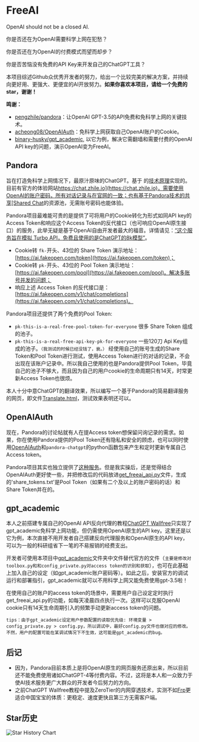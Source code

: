 # FreeAI
OpenAI should not be a closed AI. 

你是否还在为OpenAI需要科学上网在犯愁？

你是否还在为OpenAI的付费模式而望而却步？

你是否苦恼没有免费的API Key来开发自己的ChatGPT工具？

本项目综述Github众优秀开发者的努力，给出一个比较完美的解决方案，并持续向更好用、更强大、更便宜的AI开放努力。**如果你喜欢本项目，请给一个免费的star，谢谢！**

**鸣谢：**
+ [pengzhile/pandora](https://github.com/pengzhile/pandora)：让OpenAI GPT-3.5的API免费和免科学上网的关键技术。
+ [acheong08/OpenAIAuth](https://github.com/acheong08/OpenAIAuth)：免科学上网获取自己OpenAI账户的Cookie。
+ [binary-husky/gpt_academic](https://github.com/binary-husky/gpt_academic), 以它为例，解决它需翻墙和需要付费的OpenAI API key的问题，演示OpenAI变为FreeAI。

## Pandora
旨在打造免科学上网情况下，最原汁原味的ChatGPT。基于 的[技术原理](https://zhile.io/2023/05/19/how-to-get-chatgpt-access-token-via-pkce.html)实现的。目前有官方的体验网站[https://chat.zhile.io](https://chat.zhile.io)，需要使用OpenAI的账户密码，所有对话记录与在官网的一致；也有基于Pandora技术的共享[Shared Chat](https://baipiao.io/chatgpt)的资源池，无需账号密码也能体验。

Pandora项目最难能可贵的是提供了可将用户的Cookie转化为形式如同API key的Access Token和响应这个Access Token的反代接口（也可响应OpenAI原生接口）的服务，此举无疑是基于OpenAI自由开发者最大的福音。详情请见：[“这个服务旨在模拟 Turbo API，免费且使用的是ChatGPT的8k模型”](https://github.com/pengzhile/pandora/issues/837)。
+ Cookie转 `fk-`开头、43位的 Share Token 演示地址：[https://ai.fakeopen.com/token](https://ai.fakeopen.com/token)；
+ Cookie转 `pk-`开头、43位的 Pool Token 演示地址：[https://ai.fakeopen.com/pool](https://ai.fakeopen.com/pool)。解决多账号并发的问题；
+ 响应上述 Access Token 的反代接口是：[https://ai.fakeopen.com/v1/chat/completions](https://ai.fakeopen.com/v1/chat/completions)。

Pandora项目还提供了两个免费的Pool Token:
+ `pk-this-is-a-real-free-pool-token-for-everyone` 很多 Share Token 组成的池子。
+ `pk-this-is-a-real-free-api-key-pk-for-everyone` 一些120刀 Api Key组成的池子。`（我测试的时候已经没钱了，衰。）`
经使用自己的账号生成的Share Token和Pool Token进行测试，使用Access Token进行的对话的记录，不会出现在该账户记录中。所以我自己使用的也是Pandora提供Pool Token，毕竟自己的池子不够大，而且因为自己的用户cookie的生命周期只有14天，时常更新Access Token也很烦。

本人十分中意ChatGPT的翻译效果，所以编写一个基于Pandora的简易翻译服务的网页，即文件[Translate.html](https://github.com/elphen-wang/FreeAI/blob/main/Translate.html)，测试效果表明还可以。

## OpenAIAuth
现在，Pandora的讨论帖就有人在提Access token想保留问询记录的需求。如果，你在使用Pandora提供的Pool Token还有隐私和安全的顾虑，也可以同时使用[OpenAIAuth](https://github.com/acheong08/OpenAIAuth)和`pandora-chatgpt`的python函数包来产生和定时更新专属自己Access token。

Pandora项目其实也独立提供了[这种服务](https://gist.github.com/pengzhile/448bfcfd548b3ae4e665a84cc86c4694)。但是我实操后，还是觉得结合OpenAIAuth更好使一些，并把修改后的代码放进[get_freeai_api.py](https://github.com/elphen-wang/FreeAI/blob/main/get_freeai_api.py)文件，生成的'share_tokens.txt'是Pool Token（如果有二个及以上的账户密码的话）和Share Token并在的。

## gpt_academic
本人之前搭建专属自己的OpenAI API反向代理的教程[ChatGPT Wallfree](https://github.com/elphen-wang/chatgpt_wallfree)只实现了gpt_academic免科学上网功能，但仍需使用OpenAI原生的API key。这里还是以它为例，本次直接不用开发者自己搭建反向代理服务和OpenAI原生的API key，可以为一般的科研组省下一笔的不易报销的经费支出。

开发者可使用本项目中[gpt_academic](https://github.com/elphen-wang/FreeAI/tree/main/gpt_academic)文件夹中文件替代官方的文件（`主要是修改对toolbox.py和和config_private.py对access token的识别和获取`），也可在此基础上加入自己的设定（如gpt_academic账户密码等）。如此之后，安装官方的调试运行和部署指引，gpt_academic就可以不用科学上网又能免费使用gpt-3.5啦！

在使用自己的账户的access token的场景中，需要用户自己设定定时执行get_freeai_api.py的功能，如每天凌晨四点执行一次。这样可以克服OpenAI cookie只有14天生命周期引入的频繁手动更新access token的问题。

`tips：由于gpt_academic设定用户参数配置的读取优先级: 环境变量 > config_private.py > config.py，所以调试中，最好config.py文件也做对应的修改。不然，用户的配置可能在某调试情况下不生效，这可能是gpt_academic的bug。`

## 后记
+ 因为，Pandora目前本质上是将OpenAI原生的网页服务还原出来，所以目前还不能免费使用诸如ChatGPT-4等付费内容。不过，这将是本人和一众致力于使AI技术服务更广大群众的开发者今后努力的方向。
+ 之前ChatGPT Wallfree教程中提及ZeroTier的内网穿透技术，实测不如[Frp](https://github.com/fatedier/frp)更适合中国宝宝的体质：更稳定、速度更快且第三方无需客户端。

## Star历史

![Star History Chart](https://api.star-history.com/svg?repos=elphen-wang/FreeAI&type=Date)



